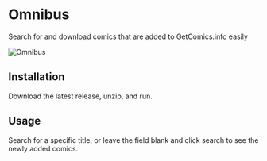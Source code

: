 # Omnibus
Search for and download comics that are added to GetComics.info easily

![Omnibus](https://i.imgur.com/JECdY1G.png)

## Installation
Download the latest release, unzip, and run.


## Usage
Search for a specific title, or leave the field blank and click search to see the newly added comics.
